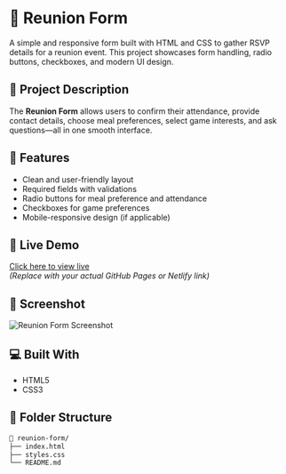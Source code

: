 # 🎉 Reunion Form

A simple and responsive form built with HTML and CSS to gather RSVP details for a reunion event. This project showcases form handling, radio buttons, checkboxes, and modern UI design.

## 📝 Project Description

The **Reunion Form** allows users to confirm their attendance, provide contact details, choose meal preferences, select game interests, and ask questions—all in one smooth interface.

## 🔧 Features

- Clean and user-friendly layout
- Required fields with validations
- Radio buttons for meal preference and attendance
- Checkboxes for game preferences
- Mobile-responsive design (if applicable)

## 🚀 Live Demo

[Click here to view live](https://your-live-link.com)  
_(Replace with your actual GitHub Pages or Netlify link)_

## 📸 Screenshot

![Reunion Form Screenshot](./path-to-screenshot.jpg)

## 💻 Built With

- HTML5
- CSS3

## 📂 Folder Structure

```bash
📁 reunion-form/
├── index.html
├── styles.css
└── README.md
```
